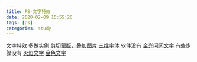 ```yaml
---
title: PS-文字特效
date: 2020-02-09 15:55:26
tags: [ps]
categories: study
---
```

文字特效
多做实例
[剪切蒙版，叠加图片](http://www.psahz.com/wenzitexiao/20690.html)
[三维字体](http://www.16xx8.com/photoshop/jiaocheng/2019/148723.html)     软件没有
[金光闪闪文字](http://www.jquerycn.cn/a_28704)   有些步骤没有
[火焰文字](http://www.16xx8.com/photoshop/jiaocheng/27315_2.html)
[金色文字](http://www.psahz.com/wenzitexiao/20184_12.html)
